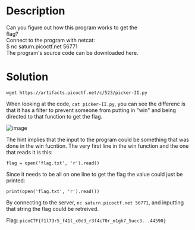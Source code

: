 # Description

Can you figure out how this program works to get the <br>
flag? <br>
Connect to the program with netcat: <br>
$ nc saturn.picoctf.net 56771 <br>
The program's source code can be downloaded here.

# Solution

```wget https://artifacts.picoctf.net/c/523/picker-II.py```

When looking at the code, ```cat picker-II.py```, you can see the differenc is that it has a filter to prevent someone from putting in "win" and being directed to that function to get the flag.

![image](https://github.com/noamgariani11/picoGym-Exclusive/assets/91398631/cd4481a6-3b16-40e7-9896-86c334a10042)

The hint implies that the input to the program could be something that was done in the win fucntion. The very first line in the win function and the one that reads it is this:

```flag = open('flag.txt', 'r').read()```

Since it needs to be all on one line to get the flag the value could just be printed:

```print(open('flag.txt', 'r').read())```

By connecting to the server, ```nc saturn.picoctf.net 56771```, and inputting that string the flag could be retreived.

Flag: ```picoCTF{f1l73r5_f41l_c0d3_r3f4c70r_m1gh7_5ucc3...44590}```
